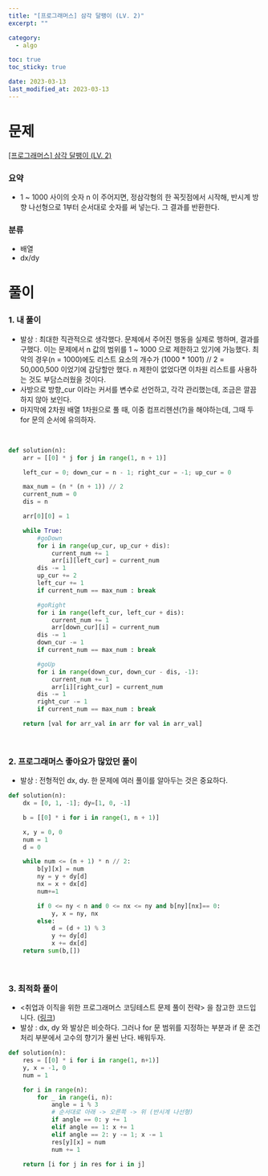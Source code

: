 ```yaml
---
title: "[프로그래머스] 삼각 달팽이 (LV. 2)"
excerpt: ""

category:
  - algo

toc: true
toc_sticky: true

date: 2023-03-13
last_modified_at: 2023-03-13
---
```


# 문제

[[프로그래머스] 삼각 달팽이 (LV. 2) ](https://programmers.co.kr/learn/courses/30/lessons/68645)

### 요약

- 1 ~ 1000 사이의 숫자 n 이 주어지면, 정삼각형의 한 꼭짓점에서 시작해, 반시계 방향 나선형으로 1부터 순서대로 숫자를 써 넣는다. 그 결과를 반환한다.

### 분류

- 배열
- dx/dy

# 풀이

### 1. 내 풀이

- 발상 : 최대한 직관적으로 생각했다. 문제에서 주어진 행동을 실제로 행하며, 결과를 구했다. 이는 문제에서 n 값의 범위를 1 ~ 1000 으로 제한하고 있기에 가능했다. 최악의 경우(n = 1000)에도 리스트 요소의 개수가 (1000 \* 1001) // 2 = 50,000,500 이었기에 감당할만 했다. n 제한이 없었다면 이차원 리스트를 사용하는 것도 부담스러웠을 것이다.
- 사방으로 방향\_cur 이라는 커서를 변수로 선언하고, 각각 관리했는데, 조금은 깔끔하지 않아 보인다.
- 마지막에 2차원 배열 1차원으로 풀 때, 이중 컴프리헨션(?)을 해야하는데, 그때 두 for 문의 순서에 유의하자.

<br>

```python
def solution(n):
    arr = [[0] * j for j in range(1, n + 1)]

    left_cur = 0; down_cur = n - 1; right_cur = -1; up_cur = 0

    max_num = (n * (n + 1)) // 2
    current_num = 0
    dis = n

    arr[0][0] = 1

    while True:
        #goDown
        for i in range(up_cur, up_cur + dis):
            current_num += 1
            arr[i][left_cur] = current_num
        dis -= 1
        up_cur += 2
        left_cur += 1
        if current_num == max_num : break

        #goRight
        for i in range(left_cur, left_cur + dis):
            current_num += 1
            arr[down_cur][i] = current_num
        dis -= 1
        down_cur -= 1
        if current_num == max_num : break

        #goUp
        for i in range(down_cur, down_cur - dis, -1):
            current_num += 1
            arr[i][right_cur] = current_num
        dis -= 1
        right_cur -= 1
        if current_num == max_num : break

    return [val for arr_val in arr for val in arr_val]

```

<br>

### 2. 프로그래머스 좋아요가 많았던 풀이

- 발상 : 전형적인 dx, dy. 한 문제에 여러 풀이를 알아두는 것은 중요하다.
  <br>

```python
def solution(n):
    dx = [0, 1, -1]; dy=[1, 0, -1]

    b = [[0] * i for i in range(1, n + 1)]

    x, y = 0, 0
    num = 1
    d = 0

    while num <= (n + 1) * n // 2:
        b[y][x] = num
        ny = y + dy[d]
        nx = x + dx[d]
        num+=1

        if 0 <= ny < n and 0 <= nx <= ny and b[ny][nx]== 0:
            y, x = ny, nx
        else:
            d = (d + 1) % 3
            y += dy[d]
            x += dx[d]
    return sum(b,[])
```

<br>

### 3. 최적화 풀이

- <취업과 이직을 위한 프로그래머스 코딩테스트 문제 풀이 전략> 을 참고한 코드입니다. ([링크](https://github.com/gilbutITbook/080338/blob/main/3%EC%9E%A5/%EC%82%BC%EA%B0%81_%EB%8B%AC%ED%8C%BD%EC%9D%B4_%EC%B5%9C%EC%A0%81%ED%99%94.py))
- 발상 : dx, dy 와 발상은 비슷하다. 그러나 for 문 범위를 지정하는 부분과 if 문 조건 처리 부분에서 고수의 향기가 물씬 난다. 배워두자.
  <br>

```python
def solution(n):
    res = [[0] * i for i in range(1, n+1)]
    y, x = -1, 0
    num = 1

    for i in range(n):
        for _ in range(i, n):
            angle = i % 3
            # 순서대로 아래 -> 오른쪽 -> 위 (반시계 나선형)
            if angle == 0: y += 1
            elif angle == 1: x += 1
            elif angle == 2: y -= 1; x -= 1
            res[y][x] = num
            num += 1

    return [i for j in res for i in j]
```

<br>
